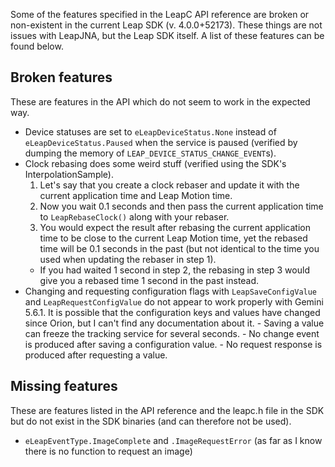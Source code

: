 Some of the features specified in the LeapC API reference are broken or non-existent in the current Leap SDK (v. 4.0.0+52173). These things are not issues with LeapJNA, but the Leap SDK itself. A list of these features can be found below.

## Broken features
These are features in the API which do not seem to work in the expected way.
- Device statuses are set to `eLeapDeviceStatus.None` instead of `eLeapDeviceStatus.Paused` when the service is paused (verified by dumping the memory of `LEAP_DEVICE_STATUS_CHANGE_EVENT`s).
- Clock rebasing does some weird stuff (verified using the SDK's InterpolationSample).
     1. Let's say that you create a clock rebaser and update it with the current application time and Leap Motion time.
     2. Now you wait 0.1 seconds and then pass the current application time to `LeapRebaseClock()` along with your rebaser.
     3. You would expect the result after rebasing the current application time to be close to the current Leap Motion time, yet the rebased time will be 0.1 seconds in the past (but not identical to the time you used when updating the rebaser in step 1).
     - If you had waited 1 second in step 2, the rebasing in step 3 would give you a rebased time 1 second in the past instead.
- Changing and requesting configuration flags with `LeapSaveConfigValue` and `LeapRequestConfigValue` do not appear to work properly with Gemini 5.6.1. It is possible that the configuration keys and values have changed since Orion, but I can't find any documentation about it.
      - Saving a value can freeze the tracking service for several seconds.
      - No change event is produced after saving a configuration value.
      - No request response is produced after requesting a value.

## Missing features
These are features listed in the API reference and the leapc.h file in the SDK but do not exist in the SDK binaries (and can therefore not be used).
- `eLeapEventType.ImageComplete` and `.ImageRequestError` (as far as I know there is no function to request an image)
